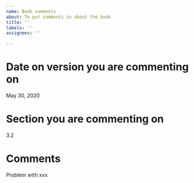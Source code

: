```yaml
---
name: Book comments
about: To put comments in about the book
title: ''
labels: ''
assignees: ''

---
```


# Date on version you are commenting on
May 30, 2020

# Section you are commenting on
3.2

# Comments
Problem with xxx
